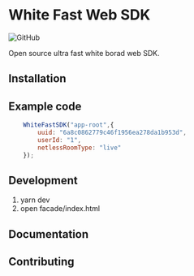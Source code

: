 # White Fast Web SDK

![GitHub](https://img.shields.io/github/license/netless-io/whiteboard-designer)

Open source ultra fast white borad web SDK.

## Installation

## Example code

```javascript
    WhiteFastSDK("app-root",{
        uuid: "6a8c0862779c46f1956ea278da1b953d",
        userId: "1",
        netlessRoomType: "live"
    });

```

## Development

1. yarn dev
2. open facade/index.html

## Documentation

## Contributing